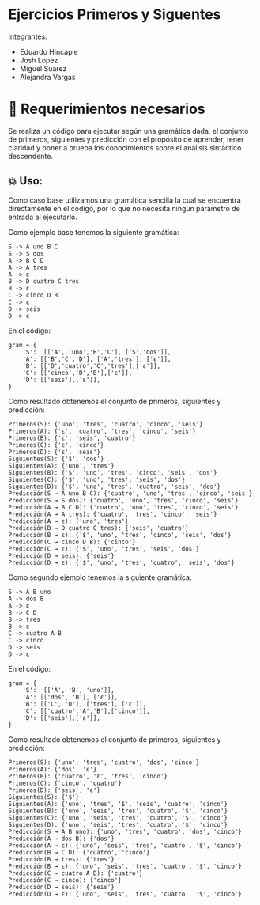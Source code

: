 # Ejercicios Primeros y Siguentes

Integrantes:

- Eduardo Hincapie 
- Josh Lopez 
- Miguel Suarez 
- Alejandra Vargas

# 🧷 Requerimientos necesarios

Se realiza un código para ejecutar según una gramática dada, el conjunto de primeros, siguientes y predicción con el propósito de aprender, tener claridad y poner a prueba los conocimientos sobre el análisis sintáctico descendente.

## 💥 Uso:

Como caso base utilizamos una gramática sencilla la cual se encuentra directamente en el código, por lo que no necesita ningún parámetro de entrada al ejecutarlo.

Como ejemplo base tenemos la siguiente gramática:

    S -> A uno B C
    S -> S dos
    A -> B C D
    A -> A tres
    A -> ε
    B -> D cuatro C tres
    B -> ε
    C -> cinco D B
    C -> ε
    D -> seis
    D -> ε

En el código:
```
gram = {
    'S':  [['A', 'uno','B','C'], ['S','dos']],
    'A': [['B','C','D'], ['A','tres'], ['ε']],
    'B': [['D','cuatro','C','tres'],['ε']],
    'C': [['cinco','D','B'],['ε']],
    'D': [['seis'],['ε']],
}
```

Como resultado obtenemos el conjunto de primeros, siguientes y predicción:
```
Primeros(S): {'uno', 'tres', 'cuatro', 'cinco', 'seis'}
Primeros(A): {'ε', 'cuatro', 'tres', 'cinco', 'seis'}
Primeros(B): {'ε', 'seis', 'cuatro'}
Primeros(C): {'ε', 'cinco'}
Primeros(D): {'ε', 'seis'}
Siguientes(S): {'$', 'dos'}
Siguientes(A): {'uno', 'tres'}
Siguientes(B): {'$', 'uno', 'tres', 'cinco', 'seis', 'dos'}
Siguientes(C): {'$', 'uno', 'tres', 'seis', 'dos'}
Siguientes(D): {'$', 'uno', 'tres', 'cuatro', 'seis', 'dos'}
Predicción(S → A uno B C): {'cuatro', 'uno', 'tres', 'cinco', 'seis'}
Predicción(S → S dos): {'cuatro', 'uno', 'tres', 'cinco', 'seis'}
Predicción(A → B C D): {'cuatro', 'uno', 'tres', 'cinco', 'seis'}
Predicción(A → A tres): {'cuatro', 'tres', 'cinco', 'seis'}
Predicción(A → ε): {'uno', 'tres'}
Predicción(B → D cuatro C tres): {'seis', 'cuatro'}
Predicción(B → ε): {'$', 'uno', 'tres', 'cinco', 'seis', 'dos'}
Predicción(C → cinco D B): {'cinco'}
Predicción(C → ε): {'$', 'uno', 'tres', 'seis', 'dos'}
Predicción(D → seis): {'seis'}
Predicción(D → ε): {'$', 'uno', 'tres', 'cuatro', 'seis', 'dos'}
```

Como segundo ejemplo tenemos la siguiente gramática:

    S -> A B uno
    A -> dos B
    A -> ε
    B -> C D
    B -> tres
    B -> ε
    C -> cuatro A B
    C -> cinco
    D -> seis
    D -> ε

En el código:
```
gram = {
    'S':  [['A', 'B', 'uno']],
    'A': [['dos', 'B'], ['ε']],
    'B': [['C', 'D'], ['tres'], ['ε']],
    'C': [['cuatro','A','B'],['cinco']],
    'D': [['seis'],['ε']],
}
```

Como resultado obtenemos el conjunto de primeros, siguientes y predicción:
```
Primeros(S): {'uno', 'tres', 'cuatro', 'dos', 'cinco'}
Primeros(A): {'dos', 'ε'}
Primeros(B): {'cuatro', 'ε', 'tres', 'cinco'}
Primeros(C): {'cinco', 'cuatro'}
Primeros(D): {'seis', 'ε'}
Siguientes(S): {'$'}
Siguientes(A): {'uno', 'tres', '$', 'seis', 'cuatro', 'cinco'}
Siguientes(B): {'uno', 'seis', 'tres', 'cuatro', '$', 'cinco'}
Siguientes(C): {'uno', 'seis', 'tres', 'cuatro', '$', 'cinco'}
Siguientes(D): {'uno', 'seis', 'tres', 'cuatro', '$', 'cinco'}
Predicción(S → A B uno): {'uno', 'tres', 'cuatro', 'dos', 'cinco'}
Predicción(A → dos B): {'dos'}
Predicción(A → ε): {'uno', 'seis', 'tres', 'cuatro', '$', 'cinco'}
Predicción(B → C D): {'cuatro', 'cinco'}
Predicción(B → tres): {'tres'}
Predicción(B → ε): {'uno', 'seis', 'tres', 'cuatro', '$', 'cinco'}
Predicción(C → cuatro A B): {'cuatro'}
Predicción(C → cinco): {'cinco'}
Predicción(D → seis): {'seis'}
Predicción(D → ε): {'uno', 'seis', 'tres', 'cuatro', '$', 'cinco'}
```
